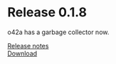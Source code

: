Release 0.1.8
=============

o42a has a garbage collector now.

[Release notes](/releases/0.1.8.html)  
[Download](/downloads.html)
